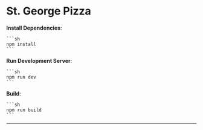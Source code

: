 # St. George Pizza

**Install Dependencies**:

    ```sh
    npm install
    ```

**Run Development Server**:

    ```sh
    npm run dev
    ```

**Build**:

    ```sh
    npm run build
    ```

---
